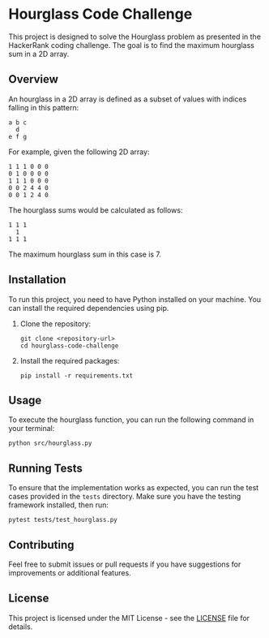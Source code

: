 # Hourglass Code Challenge

This project is designed to solve the Hourglass problem as presented in the HackerRank coding challenge. The goal is to find the maximum hourglass sum in a 2D array.

## Overview

An hourglass in a 2D array is defined as a subset of values with indices falling in this pattern:

```
a b c
  d
e f g
```

For example, given the following 2D array:

```
1 1 1 0 0 0
0 1 0 0 0 0
1 1 1 0 0 0
0 0 2 4 4 0
0 0 1 2 4 0
```

The hourglass sums would be calculated as follows:

```
1 1 1
  1
1 1 1
```

The maximum hourglass sum in this case is 7.

## Installation

To run this project, you need to have Python installed on your machine. You can install the required dependencies using pip. 

1. Clone the repository:
   ```
   git clone <repository-url>
   cd hourglass-code-challenge
   ```

2. Install the required packages:
   ```
   pip install -r requirements.txt
   ```

## Usage

To execute the hourglass function, you can run the following command in your terminal:

```
python src/hourglass.py
```

## Running Tests

To ensure that the implementation works as expected, you can run the test cases provided in the `tests` directory. Make sure you have the testing framework installed, then run:

```
pytest tests/test_hourglass.py
```

## Contributing

Feel free to submit issues or pull requests if you have suggestions for improvements or additional features. 

## License

This project is licensed under the MIT License - see the [LICENSE](LICENSE) file for details.